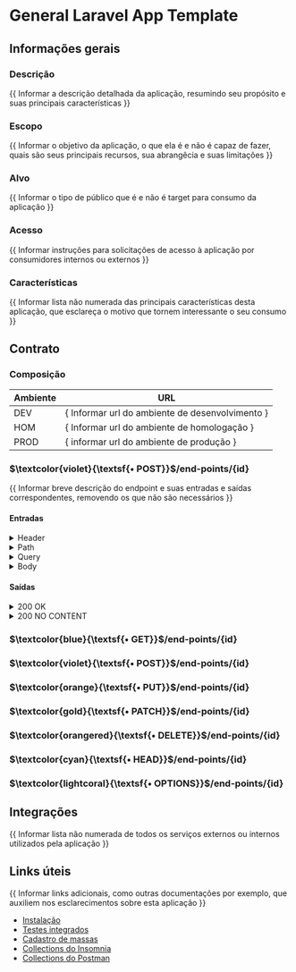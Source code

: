 # General Laravel App Template

## Informações gerais
### Descrição
{{ Informar a descrição detalhada da aplicação, resumindo seu propósito e suas principais características }}

### Escopo
{{ Informar o objetivo da aplicação, o que ela é e não é capaz de fazer, quais são seus principais recursos, sua abrangêcia e suas limitações }}

### Alvo
{{ Informar o tipo de público que é e não é target para consumo da aplicação }}

### Acesso
{{ Informar instruções para solicitações de acesso à aplicação por consumidores internos ou externos }}

### Características
{{ Informar lista não numerada das principais características desta aplicação, que esclareça o motivo que tornem interessante o seu consumo }}

## Contrato
### Composição

| Ambiente | URL                                             |
|----------|-------------------------------------------------|
| DEV      | { Informar url do ambiente de desenvolvimento } |
| HOM      | { Informar url do ambiente de homologação }     |
| PROD     | { informar url do ambiente de produção }        |

### $\textcolor{violet}{\textsf{• POST}}$/end-points/{id}
{{ Informar breve descrição do endpoint e suas entradas e saídas correspondentes, removendo os que não são necessários }}

#### Entradas
<details>
<summary>Header</summary>

| Nome     | Descrição | Tipo | Obrigatório | Exemplo |
|:---------|:----------|:----:|:-----------:|:--------|
| **NOME** | DESCRIÇÃO | TIPO |   SIM/NÃO   | EXEMPLO |

</details>
<details>
<summary>Path</summary>

| Nome     | Descrição | Tipo | Obrigatório | Exemplo |
|:---------|:----------|:----:|:-----------:|:--------|
| **NOME** | DESCRIÇÃO | TIPO |   SIM/NÃO   | EXEMPLO |
</details>
<details>
<summary>Query</summary>

| Nome     | Descrição | Tipo | Obrigatório | Exemplo |
|:---------|:----------|:----:|:-----------:|:--------|
| **NOME** | DESCRIÇÃO | TIPO |   SIM/NÃO   | EXEMPLO |
</details>
<details>
<summary>Body</summary>

| Nome     | Descrição | Tipo | Obrigatório | Exemplo |
|:---------|:----------|:----:|:-----------:|:--------|
| **NOME** | DESCRIÇÃO | TIPO |   SIM/NÃO   | EXEMPLO |
</details>

#### Saídas
<details>
<summary>200 OK</summary>

```json
{
    "description": "Descrição do registro"
}
```
</details>
<details>
<summary>200 NO CONTENT</summary>

```
EMPTY
```
</details>

### $\textcolor{blue}{\textsf{• GET}}$/end-points/{id}
### $\textcolor{violet}{\textsf{• POST}}$/end-points/{id}
### $\textcolor{orange}{\textsf{• PUT}}$/end-points/{id}
### $\textcolor{gold}{\textsf{• PATCH}}$/end-points/{id}
### $\textcolor{orangered}{\textsf{• DELETE}}$/end-points/{id}
### $\textcolor{cyan}{\textsf{• HEAD}}$/end-points/{id}
### $\textcolor{lightcoral}{\textsf{• OPTIONS}}$/end-points/{id}

## Integrações
{{ Informar lista não numerada de todos os serviços externos ou internos utilizados pela aplicação }}

## Links úteis
{{  Informar links adicionais, como outras documentações por exemplo, que auxiliem nos esclarecimentos sobre esta aplicação }}

- [Instalação](../README.md)
- [Testes integrados](../tests/README.md)
- [Cadastro de massas](.)
- [Collections do Insomnia](.)
- [Collections do Postman](.)
